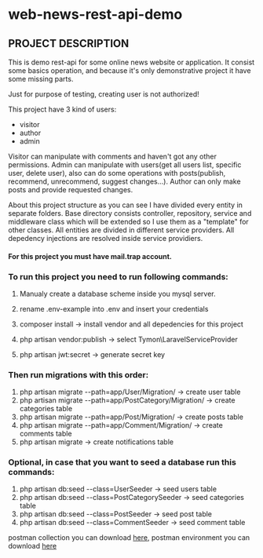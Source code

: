 # web-news-rest-api-demo

## PROJECT DESCRIPTION

This is demo rest-api for some online news website or application. It consist some basics
operation, and because it's only demonstrative project it have some missing parts.

Just for purpose of testing, creating user is not authorized!

This project have 3 kind of users:
* visitor
* author
* admin

Visitor can manipulate with comments and haven't got any other permissions.
Admin can manipulate with users(get all users list, specific user, delete user), also can do some operations with posts(publish, recommend, unrecommend, suggest changes...).
Author can only make posts and provide requested changes.

About this project structure as you can see I have divided every entity in separate folders.
Base directory consists controller, repository, service and middleware class which will be extended so I use them as a "template" for other classes.
All entities are divided in different service providers. All depedency injections are resolved inside service providiers.


#### For this project you must have mail.trap account.

### To run this project you need to run following commands:

1. Manualy create a database scheme inside you mysql server.

2. rename .env-example into .env and insert your credentials

3. composer install -> install vendor and all depedencies for this project
4. php artisan vendor:publish -> select Tymon\LaravelServiceProvider
5. php artisan jwt:secret -> generate secret key

### Then run migrations with this order:

1. php artisan migrate --path=app/User/Migration/ -> create user table
2. php artisan migrate --path=app/PostCategory/Migration/ -> create categories table
3. php artisan migrate --path=app/Post/Migration/ -> create posts table
4. php artisan migrate --path=app/Comment/Migration/ -> create comments table
5. php artisan migrate -> create notifications table

### Optional, in case that you want to seed a database run this commands:

1. php artisan db:seed --class=UserSeeder -> seed users table
2. php artisan db:seed --class=PostCategorySeeder -> seed categories table
3. php artisan db:seed --class=PostSeeder -> seed post table
4. php artisan db:seed --class=CommentSeeder -> seed comment table

postman collection you can download [here](https://drive.google.com/file/d/1lonVRJY6aslIP4OZCOnnaEk7aJAPcl_O/view?usp=sharing), postman environment you can download [here](https://drive.google.com/file/d/1ImnhZ91y0XJYjSUBhJpsOKBJ_C31ElDf/view?usp=sharing)
